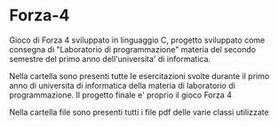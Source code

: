 # Forza-4
Gioco di Forza 4 sviluppato in linguaggio C, progetto sviluppato come consegna di "Laboratorio di programmazione"
materia del secondo semestre del primo anno dell'universita' di informatica.

Nella cartella sono presenti tutte le esercitazioni svolte durante il primo anno di universita di informatica della materia di laboratorio di programmazione.
Il progetto finale e' proprio il gioco Forza 4

Nella cartella file sono presenti tutti i file pdf delle varie classi utilizzate
